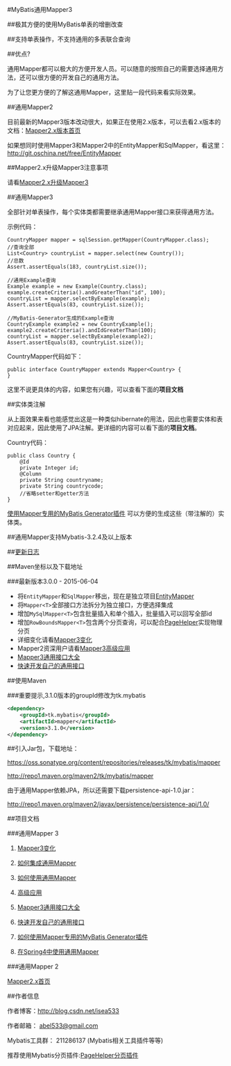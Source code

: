 #MyBatis通用Mapper3

##极其方便的使用MyBatis单表的增删改查

##支持单表操作，不支持通用的多表联合查询

##优点?

通用Mapper都可以极大的方便开发人员。可以随意的按照自己的需要选择通用方法，还可以很方便的开发自己的通用方法。

为了让您更方便的了解这通用Mapper，这里贴一段代码来看实际效果。

##通用Mapper2

目前最新的Mapper3版本改动很大，如果正在使用2.x版本，可以去看2.x版本的文档：[Mapper2.x版本首页](http://git.oschina.net/free/Mapper/tree/Mapper2.x)

如果想同时使用Mapper3和Mapper2中的EntityMapper和SqlMapper，看这里：http://git.oschina.net/free/EntityMapper

##Mapper2.x升级Mapper3注意事项

请看[Mapper2.x升级Mapper3](http://git.oschina.net/free/Mapper/blob/master/wiki/mapper3/8.UpdateTo3.md)

##通用Mapper3

全部针对单表操作，每个实体类都需要继承通用Mapper接口来获得通用方法。

示例代码：

    CountryMapper mapper = sqlSession.getMapper(CountryMapper.class);
    //查询全部
    List<Country> countryList = mapper.select(new Country());
    //总数
    Assert.assertEquals(183, countryList.size());

    //通用Example查询
    Example example = new Example(Country.class);
    example.createCriteria().andGreaterThan("id", 100);
    countryList = mapper.selectByExample(example);
    Assert.assertEquals(83, countryList.size());

    //MyBatis-Generator生成的Example查询
    CountryExample example2 = new CountryExample();
    example2.createCriteria().andIdGreaterThan(100);
    countryList = mapper.selectByExample(example2);
    Assert.assertEquals(83, countryList.size());

CountryMapper代码如下：

    public interface CountryMapper extends Mapper<Country> {
    }

这里不说更具体的内容，如果您有兴趣，可以查看下面的<b>项目文档</b>

##实体类注解

从上面效果来看也能感觉出这是一种类似hibernate的用法，因此也需要实体和表对应起来，因此使用了JPA注解。更详细的内容可以看下面的<b>项目文档</b>。

Country代码：

    public class Country {
        @Id
        private Integer id;
        @Column
        private String countryname;
        private String countrycode;
        //省略setter和getter方法
    }
    
[使用Mapper专用的MyBatis Generator插件](http://git.oschina.net/free/Mapper/blob/master/wiki/mapper/5.UseMBG.md) 可以方便的生成这些（带注解的）实体类。

##通用Mapper支持Mybatis-3.2.4及以上版本 

##[更新日志](http://git.oschina.net/free/Mapper/blob/master/wiki/Changelog.md)

##Maven坐标以及下载地址

###最新版本3.0.0 - 2015-06-04

* 将`EntityMapper`和`SqlMapper`移出，现在是独立项目[EntityMapper](http://git.oschina.net/free/EntityMapper)
* 将`Mapper<T>`全部接口方法拆分为独立接口，方便选择集成
* 增加`MySqlMapper<T>`包含批量插入和单个插入，批量插入可以回写全部id
* 增加`RowBoundsMapper<T>`包含两个分页查询，可以配合[PageHelper]()实现物理分页
* 详细变化请看[Mapper3变化](http://git.oschina.net/free/Mapper/blob/master/wiki/mapper3/1.Changes.md)
* Mapper2资深用户请看[Mapper3高级应用](http://git.oschina.net/free/Mapper/blob/master/wiki/mapper3/4.Professional.md)
* [Mapper3通用接口大全](http://git.oschina.net/free/Mapper/blob/master/wiki/mapper3/5.Mappers.md)
* [快速开发自己的通用接口](http://git.oschina.net/free/Mapper/blob/master/wiki/mapper3/6.MyMapper.md)


##使用Maven

###重要提示,3.1.0版本的groupId修改为tk.mybatis

```xml
<dependency>
    <groupId>tk.mybatis</groupId>
    <artifactId>mapper</artifactId>
    <version>3.1.0</version>
</dependency>
```

##引入Jar包，下载地址：

https://oss.sonatype.org/content/repositories/releases/tk/mybatis/mapper

http://repo1.maven.org/maven2/tk/mybatis/mapper

由于通用Mapper依赖JPA，所以还需要下载persistence-api-1.0.jar：

http://repo1.maven.org/maven2/javax/persistence/persistence-api/1.0/

##项目文档

###通用Mapper 3

1. [Mapper3变化](http://git.oschina.net/free/Mapper/blob/master/wiki/mapper3/1.Changes.md)

2. [如何集成通用Mapper](http://git.oschina.net/free/Mapper/blob/master/wiki/mapper3/2.Integration.md)

3. [如何使用通用Mapper](http://git.oschina.net/free/Mapper/blob/master/wiki/mapper3/3.Use.md)

4. [高级应用](http://git.oschina.net/free/Mapper/blob/master/wiki/mapper3/4.Professional.md)

5. [Mapper3通用接口大全](http://git.oschina.net/free/Mapper/blob/master/wiki/mapper3/5.Mappers.md)

6. [快速开发自己的通用接口](http://git.oschina.net/free/Mapper/blob/master/wiki/mapper3/6.MyMapper.md)

7. [如何使用Mapper专用的MyBatis Generator插件](http://git.oschina.net/free/Mapper/blob/master/wiki/mapper3/7.UseMBG.md)

8. [在Spring4中使用通用Mapper](http://git.oschina.net/free/Mapper/blob/master/wiki/mapper/4.Spring4.md)

###通用Mapper 2

[Mapper2.x首页](http://git.oschina.net/free/Mapper/tree/Mapper2.x)

##作者信息

作者博客：http://blog.csdn.net/isea533

作者邮箱： abel533@gmail.com

Mybatis工具群： 211286137 (Mybatis相关工具插件等等)

推荐使用Mybatis分页插件:[PageHelper分页插件](https://github.com/pagehelper/Mybatis-PageHelper)